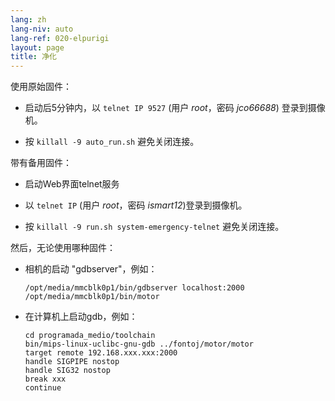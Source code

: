```yaml
---
lang: zh
lang-niv: auto
lang-ref: 020-elpurigi
layout: page
title: 净化
---
```


使用原始固件：

* 启动后5分钟内，以 `telnet IP 9527` (用户 _root_，密码 _jco66688_) 登录到摄像机。


* 按 `killall -9 auto_run.sh` 避免关闭连接。



带有备用固件：

* 启动Web界面telnet服务


* 以 `telnet IP` (用户 _root_，密码 _ismart12_)登录到摄像机。


* 按 `killall -9 run.sh system-emergency-telnet` 避免关闭连接。



然后，无论使用哪种固件：

* 相机的启动 "gdbserver"，例如：  


     `/opt/media/mmcblk0p1/bin/gdbserver localhost:2000 /opt/media/mmcblk0p1/bin/motor`
* 在计算机上启动gdb，例如：

    ```
    cd programada_medio/toolchain
    bin/mips-linux-uclibc-gnu-gdb ../fontoj/motor/motor 
    target remote 192.168.xxx.xxx:2000
    handle SIGPIPE nostop
    handle SIG32 nostop
    break xxx
    continue 
    ```



